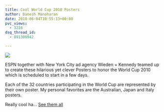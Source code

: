 ```yaml
---
title: Cool World Cup 2010 Posters
author: Danesh Manoharan
date: 2010-06-04T10:55:13+00:00
pvc_views:
  - 3228
dsq_thread_id:
  - 891306942

---
```

![](/wp-content/uploads/2010/06/worldcupo-450x598.jpg)

ESPN together with New York City ad agency Wieden + Kennedy teamed up to create these hilarious yet clever Posters to honor the World Cup 2010 which is scheduled to start in a few days.

Each of the 32 countries participating in the World Cup are represented by their own poster. My personal favorites are the Australian, Japan and Italy posters.

Really cool ha... [See them all][1]

 [1]: http://wc2010.liveziz.net/171/poster-32-doi-tuyen-tham-du-world-cup-2010/?lang=en